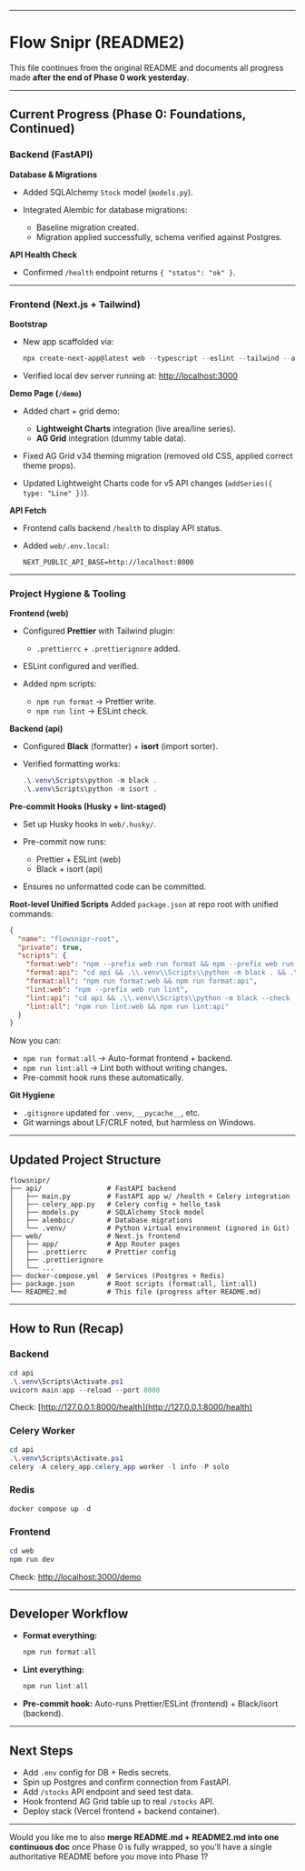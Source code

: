 
---

# Flow Snipr (README2)

This file continues from the original README and documents all progress made **after the end of Phase 0 work yesterday**.

---

## Current Progress (Phase 0: Foundations, Continued)

### Backend (FastAPI)

**Database & Migrations**

* Added SQLAlchemy `Stock` model (`models.py`).
* Integrated Alembic for database migrations:

  * Baseline migration created.
  * Migration applied successfully, schema verified against Postgres.

**API Health Check**

* Confirmed `/health` endpoint returns `{ "status": "ok" }`.

---

### Frontend (Next.js + Tailwind)

**Bootstrap**

* New app scaffolded via:

  ```powershell
  npx create-next-app@latest web --typescript --eslint --tailwind --app --no-src-dir --use-npm
  ```
* Verified local dev server running at:
  [http://localhost:3000](http://localhost:3000)

**Demo Page (`/demo`)**

* Added chart + grid demo:

  * **Lightweight Charts** integration (live area/line series).
  * **AG Grid** integration (dummy table data).
* Fixed AG Grid v34 theming migration (removed old CSS, applied correct theme props).
* Updated Lightweight Charts code for v5 API changes (`addSeries({ type: "Line" })`).

**API Fetch**

* Frontend calls backend `/health` to display API status.
* Added `web/.env.local`:

  ```env
  NEXT_PUBLIC_API_BASE=http://localhost:8000
  ```

---

### Project Hygiene & Tooling

**Frontend (web)**

* Configured **Prettier** with Tailwind plugin:

  * `.prettierrc` + `.prettierignore` added.
* ESLint configured and verified.
* Added npm scripts:

  * `npm run format` → Prettier write.
  * `npm run lint` → ESLint check.

**Backend (api)**

* Configured **Black** (formatter) + **isort** (import sorter).
* Verified formatting works:

  ```powershell
  .\.venv\Scripts\python -m black .
  .\.venv\Scripts\python -m isort .
  ```

**Pre-commit Hooks (Husky + lint-staged)**

* Set up Husky hooks in `web/.husky/`.
* Pre-commit now runs:

  * Prettier + ESLint (web)
  * Black + isort (api)
* Ensures no unformatted code can be committed.

**Root-level Unified Scripts**
Added `package.json` at repo root with unified commands:

```json
{
  "name": "flowsnipr-root",
  "private": true,
  "scripts": {
    "format:web": "npm --prefix web run format && npm --prefix web run lint -- --fix",
    "format:api": "cd api && .\\.venv\\Scripts\\python -m black . && .\\.venv\\Scripts\\python -m isort .",
    "format:all": "npm run format:web && npm run format:api",
    "lint:web": "npm --prefix web run lint",
    "lint:api": "cd api && .\\.venv\\Scripts\\python -m black --check . && .\\.venv\\Scripts\\python -m isort --check-only .",
    "lint:all": "npm run lint:web && npm run lint:api"
  }
}
```

Now you can:

* `npm run format:all` → Auto-format frontend + backend.
* `npm run lint:all` → Lint both without writing changes.
* Pre-commit hook runs these automatically.

**Git Hygiene**

* `.gitignore` updated for `.venv`, `__pycache__`, etc.
* Git warnings about LF/CRLF noted, but harmless on Windows.

---

## Updated Project Structure

```
flowsnipr/
├── api/                # FastAPI backend
│   ├── main.py         # FastAPI app w/ /health + Celery integration
│   ├── celery_app.py   # Celery config + hello_task
│   ├── models.py       # SQLAlchemy Stock model
│   ├── alembic/        # Database migrations
│   └── .venv/          # Python virtual environment (ignored in Git)
├── web/                # Next.js frontend
│   ├── app/            # App Router pages
│   ├── .prettierrc     # Prettier config
│   ├── .prettierignore
│   └── ...
├── docker-compose.yml  # Services (Postgres + Redis)
├── package.json        # Root scripts (format:all, lint:all)
└── README2.md          # This file (progress after README.md)
```

---

## How to Run (Recap)

### Backend

```powershell
cd api
.\.venv\Scripts\Activate.ps1
uvicorn main:app --reload --port 8000
```

Check: [http://127.0.0.1:8000/health](http://127.0.0.1:8000/health)

### Celery Worker

```powershell
cd api
.\.venv\Scripts\Activate.ps1
celery -A celery_app.celery_app worker -l info -P solo
```

### Redis

```powershell
docker compose up -d
```

### Frontend

```powershell
cd web
npm run dev
```

Check: [http://localhost:3000/demo](http://localhost:3000/demo)

---

## Developer Workflow

* **Format everything:**

  ```powershell
  npm run format:all
  ```
* **Lint everything:**

  ```powershell
  npm run lint:all
  ```
* **Pre-commit hook:**
  Auto-runs Prettier/ESLint (frontend) + Black/isort (backend).

---

## Next Steps

* Add `.env` config for DB + Redis secrets.
* Spin up Postgres and confirm connection from FastAPI.
* Add `/stocks` API endpoint and seed test data.
* Hook frontend AG Grid table up to real `/stocks` API.
* Deploy stack (Vercel frontend + backend container).

---

Would you like me to also **merge README.md + README2.md into one continuous doc** once Phase 0 is fully wrapped, so you’ll have a single authoritative README before you move into Phase 1?
